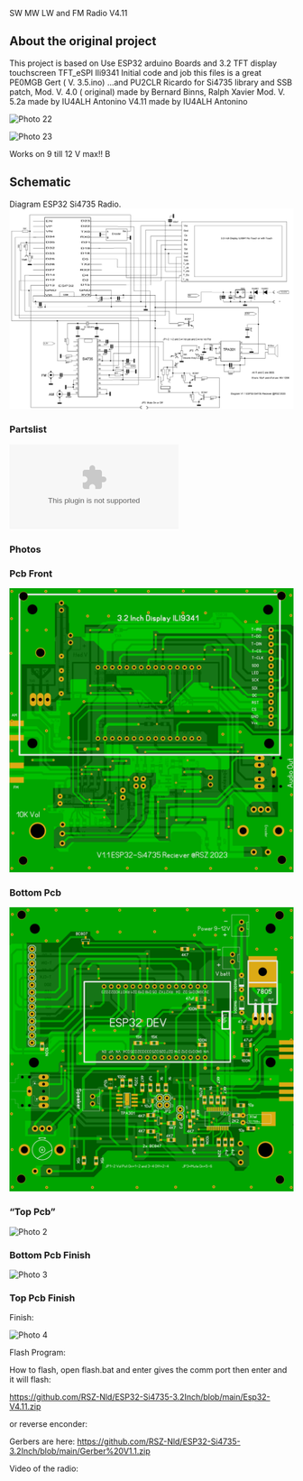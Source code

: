 SW MW LW and FM Radio  V4.11 
## About the original project
This project is based on 
Use ESP32 arduino Boards and 3.2 TFT display touchscreen TFT_eSPI Ili9341
Initial code and job this files is a great PE0MGB Gert ( V. 3.5.ino) ...and PU2CLR Ricardo for Si4735 library and SSB patch,
Mod. V. 4.0 ( original) made by Bernard Binns, Ralph Xavier
Mod. V. 5.2a made by  IU4ALH Antonino
V4.11 made by  IU4ALH Antonino

![Photo 22]( )

![Photo 23]( )

Works on 9 till 12 V max!! B
## Schematic
Diagram ESP32 Si4735 Radio.
![Schematic]( https://github.com/RSZ-Nld/ESP32-Si4735-3.2Inch/blob/main/Diagram.JPG)
### Partslist
![Partslist]( https://github.com/RSZ-Nld/ESP32-Si4735-3.2Inch/blob/main/Parts-ESP32%20Dev%20Si4735%20Radio.doc )
### Photos
### Pcb Front
![Top]( https://github.com/RSZ-Nld/ESP32-Si4735-3.2Inch/blob/main/Front-Pcb.JPG)
### Bottom Pcb
![Photo 1]( https://github.com/RSZ-Nld/ESP32-Si4735-3.2Inch/blob/main/Back-Pcb.JPG)
### “Top Pcb”
![Photo 2]( )
### Bottom Pcb Finish
![Photo 3]( )
### Top Pcb Finish

Finish:

![Photo 4]( )

Flash Program:

How to flash, open flash.bat and enter gives the comm port then enter and it will flash:

https://github.com/RSZ-Nld/ESP32-Si4735-3.2Inch/blob/main/Esp32-V4.11.zip

or reverse enconder:





Gerbers are here:
https://github.com/RSZ-Nld/ESP32-Si4735-3.2Inch/blob/main/Gerber%20V1.1.zip

Video of the radio:  
